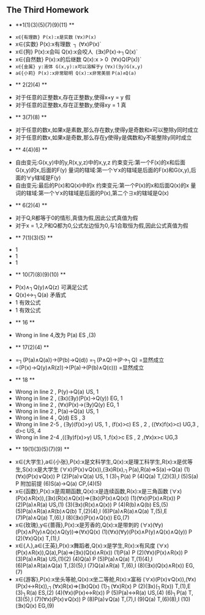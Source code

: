 ## The Third Homework

* **1(1)(3)(5)(7)(9)(11) **
 - `x∈{有理数} P(x):x是实数`
    `(∀x)P(x)`
 - x∈{实数} P(x):x有理数`
    `┐ (∀x)P(x)`
 - x∈{狗} P(x):x会叫 Q(x):x会咬人`
    `(∃x)P(x)→┐Q(x)`
 - x∈{自然数} P(x):x的后继数 Q(x):x > 0`
    `(∀x)Q(P(x))`
 - `x∈{金属} y:液体 G(x,y):x可以溶解于y`
   `(∀x)(∃y)G(x,y)`
 - `a∈{小莉} P(x):x非常聪明 Q(x):x非常美丽`
    `P(a)∧Q(a)`

* ** 2(2)(4) **
 - 对于任意的正整数x,存在正整数y,使得x+y = y 
    假
 - 对于任意的正整数x,存在正整数y,使得xy = 1
    真

* ** 3(7)(8) **
 - 对于任意的数x,如果x是素数,那么存在数y,使得y是奇数和x可以整除y同时成立
 - 对于任意的数x,如果x是奇数,那么存在y使得y是偶数和y不能整除y同时成立

* ** 4(4)(6) **
 - 自由变元:G(x,y)中的y,R(x,y,z)中的x,y,z	约束变元:第一个F(x)的x和后面G(x,y)的x,后面的F(y)	量词的辖域:第一个∀x的辖域是后面的F(x)和G(x,y),后面的∀y辖域是F(y)
 - 自由变元:最后的P(x)和Q(x)中的x		约束变元:第一个P(x)的x和后面Q(x)的x			量词的辖域:第一个∀x的辖域是后面的P(x),第二个∃x的辖域是Q(x)

* ** 6(2)(4) **
 - 对于Q,R都等于0的情形,真值为假,因此公式真值为假
 - 对于x = 1,2,P和Q都为0,公式左边恒为0,与1合取恒为假,因此公式真值为假 

* ** 7(1)(3)(5) **
 - 1
 - 1
 - 1

* ** 10(7)(8)(9)(10) **
 - P(x)∧┐Q(y)∧Q(z) 	可满足公式
 - Q(x)↔┐Q(a) 		矛盾式
 - 1				有效公式
 - 1				有效公式

* ** 16 **
 - Wrong in line 4,改为 P(a)	ES ,(3)

* ** 17(2)(4) **
 - 
	=┐(P(a)∧Q(a))→(P(b)→Q(d))
	=┐(P∧Q)→(P→┐Q) 
	=显然成立
 - 
	=(P(x)→Q(y)∧R(z))→(P(a)→(P(b)∧Q(c)))
	=显然成立
	
* ** 18 **
 - Wrong in line 2 , P(y)→Q(a)			US, 1
 - Wrong in line 2 , (∃x)(∃y)(P(x)→Q(y))		EG, 1
 - Wrong in line 2 , (∀x)P(x)→(∃y)Q(y)		EG, 1
 - Wrong in line 2 , P(a)→Q(a)			US, 1
 - Wrong in line 4 , Q(d)				ES , 3
 - Wrong in line 2-5 , (∃y)(f(x)>y)			US, 1
                                 , (f(x)>c)					ES , 2
                                 , ((∀x)f(x)>c)				UG,3 
                                 , d>c					US, 4
 - Wrong in line 2-4 ,((∃y)f(x)>y)			US, 1
                                 ,f(x)>c					ES , 2
                                 ,(∀x)x>c				UG,3

* ** 19(1)(3)(5)(7)(9) **
 - x∈{大学生},a∈{小张},P(x):x是文科学生,Q(x):x是理工科学生,R(x):x是优等生,S(x):x是大学生
	(∀x)(P(x)∨Q(x)),(∃x)R(x),┐P(a),R(a)⇒S(a)→Q(a)
	(1)(∀x)(P(x)∨Q(x))					P
	(2)P(a)∨Q(a)							US, 1
	(3)┐P(a)								P
	(4)Q(a)								T,(2)(3),I
	(5)S(a)								P 附加前提
	(6)S(a)→Q(a)							CP,(4)(5)
 - x∈{函数},P(x):x是周期函数,Q(x):x是连续函数,R(x):x是三角函数
	(∀x)(P(x)∧R(x)),(∃x)(R(x)∧Q(x))⇒(∃x)(P(x)∧Q(x))
	(1)(∀x)(P(x)∧R(x))					P
	(2)P(a)∧R(a)							US,(1)
	(3)(∃x)(R(x)∧Q(x))					P
	(4)R(b)∧Q(b)							ES,(5)
	(5)P(a)∧R(a)∧R(b)∧Q(b)				T,(2)(4),I
	(6)P(a)∧R(a)∧Q(a)					T,(5),E
	(7)P(a)∧Q(a)							T,(6),I
	(8)(∃x)(P(x)∧Q(x))					EG,(7)
 - x∈{玫瑰},y∈{蔷薇},P(x):x是芳香的,Q(x):x是带刺的
	(∀x)(∀y)(P(x)∧P(y)∧Q(x)∧Q(y))⇒(∀x)Q(x)
	(1)(∀x)(∀y)(P(x)∧P(y)∧Q(x)∧Q(y))		P
	(2)(∀x)Q(x)							T,(1),I
 - x∈{人},a∈{王英},P(x):x舞蹈者,Q(x):x是学生,R(x):x有风度
	(∀x)(P(x)∧R(x)),Q(a),P(a)⇒(∃x)(Q(x)∧R(x))
	(1)P(a)								P
	(2)(∀x)(P(x)∧R(x))					P
	(3)P(a)∧R(a)							US,(1)(2)
	(4)Q(a)								P
	(5)P(a)∧Q(a)							T,(1)(4),I
	(6)P(a)∧R(a)∧Q(a)					T,(3)(5),I
	(7)Q(a)∧R(a)							T,(6),I
	(8)(∃x)(Q(x)∧R(x))					EG,(7)
 - x∈{游客},P(x):x坐头等舱,Q(x):x坐二等舱,R(x):x富裕
	(∀x)(P(x)∨Q(x)),(∀x)(P(x)↔R(x)),┐(∀x)R(x)⇒(∃x)Q(x)
	(1)┐(∀x)R(x)							P
	(2)(∃x)(┐R(x))						T,(1),E
	(3)┐R(a)								ES,(2)
	(4)(∀x)(P(x)↔R(x))					P
	(5)P(a)↔R(a)							US,(4)
	(6)┐P(a)								T,(3)(5),I
	(7)(∀x)(P(x)∨Q(x))					P
	(8)P(a)∨Q(a)							T,(7),I
	(9)Q(a)								T,(6)(8),I
	(10)(∃x)Q(x)							EG,(9)

